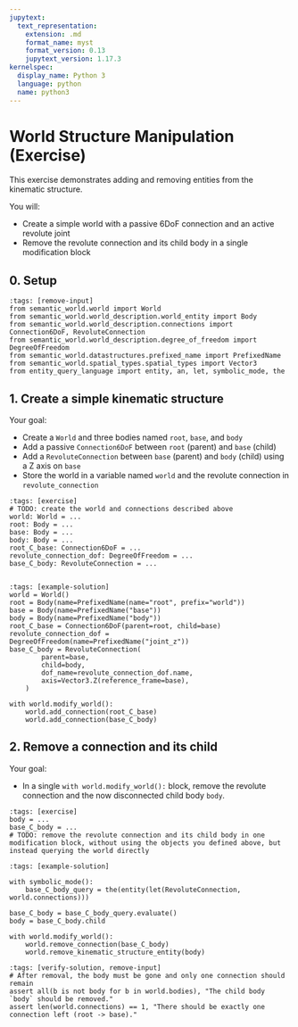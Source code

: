 ```yaml
---
jupytext:
  text_representation:
    extension: .md
    format_name: myst
    format_version: 0.13
    jupytext_version: 1.17.3
kernelspec:
  display_name: Python 3
  language: python
  name: python3
---
```


# World Structure Manipulation (Exercise)

This exercise demonstrates adding and removing entities from the kinematic structure.

You will:
- Create a simple world with a passive 6DoF connection and an active revolute joint
- Remove the revolute connection and its child body in a single modification block

## 0. Setup

```{code-cell} ipython3
:tags: [remove-input]
from semantic_world.world import World
from semantic_world.world_description.world_entity import Body
from semantic_world.world_description.connections import Connection6DoF, RevoluteConnection
from semantic_world.world_description.degree_of_freedom import DegreeOfFreedom
from semantic_world.datastructures.prefixed_name import PrefixedName
from semantic_world.spatial_types.spatial_types import Vector3
from entity_query_language import entity, an, let, symbolic_mode, the
```

## 1. Create a simple kinematic structure
Your goal:
- Create a `World` and three bodies named `root`, `base`, and `body`
- Add a passive `Connection6DoF` between `root` (parent) and `base` (child)
- Add a `RevoluteConnection` between `base` (parent) and `body` (child) using a Z axis on `base`
- Store the world in a variable named `world` and the revolute connection in `revolute_connection`

```{code-cell} ipython3
:tags: [exercise]
# TODO: create the world and connections described above
world: World = ...
root: Body = ...
base: Body = ...
body: Body = ...
root_C_base: Connection6DoF = ...
revolute_connection_dof: DegreeOfFreedom = ...
base_C_body: RevoluteConnection = ...


```

```{code-cell} ipython3
:tags: [example-solution]
world = World()
root = Body(name=PrefixedName(name="root", prefix="world"))
base = Body(name=PrefixedName("base"))
body = Body(name=PrefixedName("body"))
root_C_base = Connection6DoF(parent=root, child=base)
revolute_connection_dof = DegreeOfFreedom(name=PrefixedName("joint_z"))
base_C_body = RevoluteConnection(
        parent=base,
        child=body,
        dof_name=revolute_connection_dof.name,
        axis=Vector3.Z(reference_frame=base),
    )

with world.modify_world():
    world.add_connection(root_C_base)    
    world.add_connection(base_C_body)
```

## 2. Remove a connection and its child
Your goal:
- In a single `with world.modify_world():` block, remove the revolute connection and the now disconnected child body `body`.

```{code-cell} ipython3
:tags: [exercise]
body = ...
base_C_body = ...
# TODO: remove the revolute connection and its child body in one modification block, without using the objects you defined above, but instead querying the world directly

```

```{code-cell} ipython3
:tags: [example-solution]

with symbolic_mode():
    base_C_body_query = the(entity(let(RevoluteConnection, world.connections)))

base_C_body = base_C_body_query.evaluate()
body = base_C_body.child

with world.modify_world():
    world.remove_connection(base_C_body)
    world.remove_kinematic_structure_entity(body)
```

```{code-cell} ipython3
:tags: [verify-solution, remove-input]
# After removal, the body must be gone and only one connection should remain
assert all(b is not body for b in world.bodies), "The child body `body` should be removed."
assert len(world.connections) == 1, "There should be exactly one connection left (root -> base)."
```